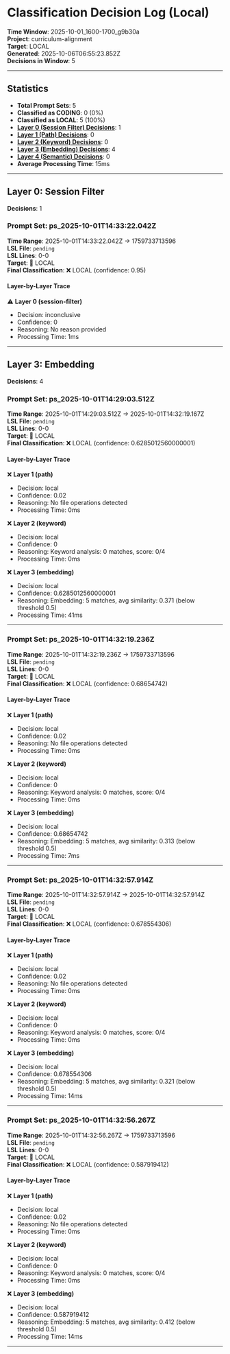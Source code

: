 # Classification Decision Log (Local)

**Time Window**: 2025-10-01_1600-1700_g9b30a<br>
**Project**: curriculum-alignment<br>
**Target**: LOCAL<br>
**Generated**: 2025-10-06T06:55:23.852Z<br>
**Decisions in Window**: 5

---

## Statistics

- **Total Prompt Sets**: 5
- **Classified as CODING**: 0 (0%)
- **Classified as LOCAL**: 5 (100%)
- **[Layer 0 (Session Filter) Decisions](#layer-0-session-filter)**: 1
- **[Layer 1 (Path) Decisions](#layer-1-path)**: 0
- **[Layer 2 (Keyword) Decisions](#layer-2-keyword)**: 0
- **[Layer 3 (Embedding) Decisions](#layer-3-embedding)**: 4
- **[Layer 4 (Semantic) Decisions](#layer-4-semantic)**: 0
- **Average Processing Time**: 15ms

---

## Layer 0: Session Filter

**Decisions**: 1

### Prompt Set: ps_2025-10-01T14:33:22.042Z

**Time Range**: 2025-10-01T14:33:22.042Z → 1759733713596<br>
**LSL File**: `pending`<br>
**LSL Lines**: 0-0<br>
**Target**: 📍 LOCAL<br>
**Final Classification**: ❌ LOCAL (confidence: 0.95)

#### Layer-by-Layer Trace

⚠️ **Layer 0 (session-filter)**
- Decision: inconclusive
- Confidence: 0
- Reasoning: No reason provided
- Processing Time: 1ms

---

## Layer 3: Embedding

**Decisions**: 4

### Prompt Set: ps_2025-10-01T14:29:03.512Z

**Time Range**: 2025-10-01T14:29:03.512Z → 2025-10-01T14:32:19.167Z<br>
**LSL File**: `pending`<br>
**LSL Lines**: 0-0<br>
**Target**: 📍 LOCAL<br>
**Final Classification**: ❌ LOCAL (confidence: 0.6285012560000001)

#### Layer-by-Layer Trace

❌ **Layer 1 (path)**
- Decision: local
- Confidence: 0.02
- Reasoning: No file operations detected
- Processing Time: 0ms

❌ **Layer 2 (keyword)**
- Decision: local
- Confidence: 0
- Reasoning: Keyword analysis: 0 matches, score: 0/4
- Processing Time: 0ms

❌ **Layer 3 (embedding)**
- Decision: local
- Confidence: 0.6285012560000001
- Reasoning: Embedding: 5 matches, avg similarity: 0.371 (below threshold 0.5)
- Processing Time: 41ms

---

### Prompt Set: ps_2025-10-01T14:32:19.236Z

**Time Range**: 2025-10-01T14:32:19.236Z → 1759733713596<br>
**LSL File**: `pending`<br>
**LSL Lines**: 0-0<br>
**Target**: 📍 LOCAL<br>
**Final Classification**: ❌ LOCAL (confidence: 0.68654742)

#### Layer-by-Layer Trace

❌ **Layer 1 (path)**
- Decision: local
- Confidence: 0.02
- Reasoning: No file operations detected
- Processing Time: 0ms

❌ **Layer 2 (keyword)**
- Decision: local
- Confidence: 0
- Reasoning: Keyword analysis: 0 matches, score: 0/4
- Processing Time: 0ms

❌ **Layer 3 (embedding)**
- Decision: local
- Confidence: 0.68654742
- Reasoning: Embedding: 5 matches, avg similarity: 0.313 (below threshold 0.5)
- Processing Time: 7ms

---

### Prompt Set: ps_2025-10-01T14:32:57.914Z

**Time Range**: 2025-10-01T14:32:57.914Z → 2025-10-01T14:32:57.914Z<br>
**LSL File**: `pending`<br>
**LSL Lines**: 0-0<br>
**Target**: 📍 LOCAL<br>
**Final Classification**: ❌ LOCAL (confidence: 0.678554306)

#### Layer-by-Layer Trace

❌ **Layer 1 (path)**
- Decision: local
- Confidence: 0.02
- Reasoning: No file operations detected
- Processing Time: 0ms

❌ **Layer 2 (keyword)**
- Decision: local
- Confidence: 0
- Reasoning: Keyword analysis: 0 matches, score: 0/4
- Processing Time: 0ms

❌ **Layer 3 (embedding)**
- Decision: local
- Confidence: 0.678554306
- Reasoning: Embedding: 5 matches, avg similarity: 0.321 (below threshold 0.5)
- Processing Time: 14ms

---

### Prompt Set: ps_2025-10-01T14:32:56.267Z

**Time Range**: 2025-10-01T14:32:56.267Z → 1759733713596<br>
**LSL File**: `pending`<br>
**LSL Lines**: 0-0<br>
**Target**: 📍 LOCAL<br>
**Final Classification**: ❌ LOCAL (confidence: 0.587919412)

#### Layer-by-Layer Trace

❌ **Layer 1 (path)**
- Decision: local
- Confidence: 0.02
- Reasoning: No file operations detected
- Processing Time: 0ms

❌ **Layer 2 (keyword)**
- Decision: local
- Confidence: 0
- Reasoning: Keyword analysis: 0 matches, score: 0/4
- Processing Time: 0ms

❌ **Layer 3 (embedding)**
- Decision: local
- Confidence: 0.587919412
- Reasoning: Embedding: 5 matches, avg similarity: 0.412 (below threshold 0.5)
- Processing Time: 14ms

---

